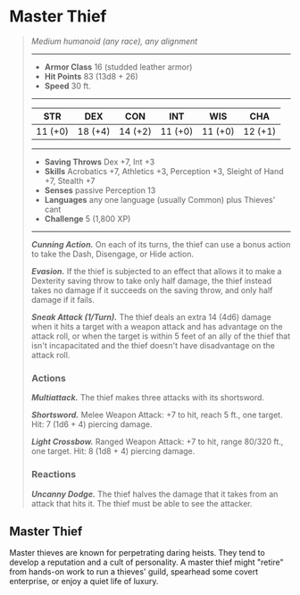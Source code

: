 # Master Thief
>*Medium humanoid (any race), any alignment*
>___
>- **Armor Class** 16 (studded leather armor)
>- **Hit Points** 83 (13d8 + 26)
>- **Speed** 30 ft.
>___
>|STR|DEX|CON|INT|WIS|CHA|
>|:---:|:---:|:---:|:---:|:---:|:---:|
>|11 (+0)|18 (+4)|14 (+2)|11 (+0)|11 (+0)|12 (+1)|
>___
>- **Saving Throws** Dex +7, Int +3
>- **Skills** Acrobatics +7, Athletics +3, Perception +3, Sleight of Hand +7, Stealth +7
>- **Senses** passive Perception 13
>- **Languages** any one language (usually Common) plus Thieves' cant
>- **Challenge** 5 (1,800 XP)
>___
>***Cunning Action.*** On each of its turns, the thief can use a bonus action to take the Dash, Disengage, or Hide action.  
>
>***Evasion.*** If the thief is subjected to an effect that allows it to make a Dexterity saving throw to take only half damage, the thief instead takes no damage if it succeeds on the saving throw, and only half damage if it fails.  
>
>***Sneak Attack (1/Turn).*** The thief deals an extra 14 (4d6) damage when it hits a target with a weapon attack and has advantage on the attack roll, or when the target is within 5 feet of an ally of the thief that isn't incapacitated and the thief doesn't have disadvantage on the attack roll.  
>
>### Actions
>***Multiattack.*** The thief makes three attacks with its shortsword.  
>
>***Shortsword.*** Melee Weapon Attack: +7 to hit, reach 5 ft., one target. Hit: 7 (1d6 + 4) piercing damage.  
>
>***Light Crossbow.*** Ranged Weapon Attack: +7 to hit, range 80/320 ft., one target. Hit: 8 (1d8 + 4) piercing damage.  
>
>### Reactions
>***Uncanny Dodge.*** The thief halves the damage that it takes from an attack that hits it. The thief must be able to see the attacker.
## Master Thief
Master thieves are known for perpetrating daring heists. They tend to develop a reputation and a cult of personality. A master thief might "retire" from hands-on work to run a thieves' guild, spearhead some covert enterprise, or enjoy a quiet life of luxury.